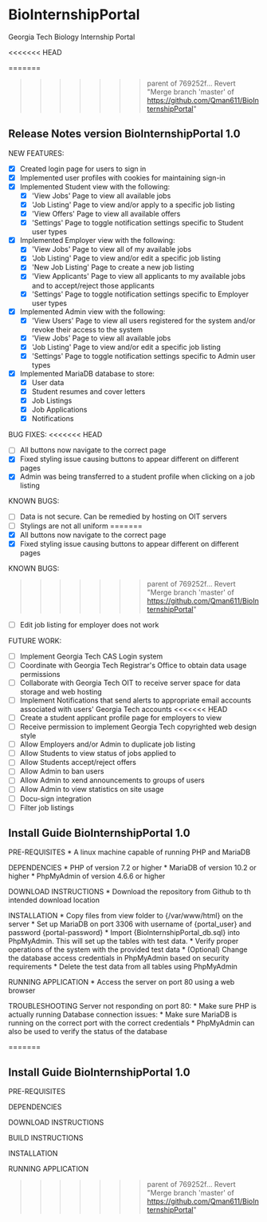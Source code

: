 # BioInternshipPortal
Georgia Tech Biology Internship Portal

<<<<<<< HEAD


=======
>>>>>>> parent of 769252f... Revert "Merge branch 'master' of https://github.com/Qman611/BioInternshipPortal"
## Release Notes version BioInternshipPortal 1.0
NEW FEATURES:
- [x] Created login page for users to sign in
- [x] Implemented user profiles with cookies for maintaining sign-in
- [x] Implemented Student view with the following:
	- [x] 'View Jobs' Page to view all available jobs
	- [x] 'Job Listing' Page to view and/or apply to a specific job listing
	- [x] 'View Offers' Page to view all available offers
	- [x] 'Settings' Page to toggle notification settings specific to Student user types
- [x] Implemented Employer view with the following:
	- [x] 'View Jobs' Page to view all of my available jobs
	- [x] 'Job Listing' Page to view and/or edit a specific job listing
	- [x] 'New Job Listing' Page to create a new job listing
	- [x] 'View Applicants' Page to view all applicants to my available jobs and to accept/reject those applicants
	- [x] 'Settings' Page to toggle notification settings specific to Employer user types
- [x] Implemented Admin view with the following:
	- [x] 'View Users' Page to view all users registered for the system and/or revoke their access to the system
	- [x] 'View Jobs' Page to view all available jobs
	- [x] 'Job Listing' Page to view and/or edit a specific job listing
	- [x] 'Settings' Page to toggle notification settings specific to Admin user types
- [x] Implemented MariaDB database to store:
	- [x] User data
	- [x] Student resumes and cover letters
	- [x] Job Listings
	- [x] Job Applications
	- [x] Notifications

BUG FIXES:
<<<<<<< HEAD
- [ ] All buttons now navigate to the correct page
- [x] Fixed styling issue causing buttons to appear different on different pages
- [x] Admin was being transferred to a student profile when clicking on a job listing

KNOWN BUGS:
- [ ] Data is not secure. Can be remedied by hosting on OIT servers
- [ ] Stylings are not all uniform
=======
- [x] All buttons now navigate to the correct page
- [x] Fixed styling issue causing buttons to appear different on different pages

KNOWN BUGS:
>>>>>>> parent of 769252f... Revert "Merge branch 'master' of https://github.com/Qman611/BioInternshipPortal"
- [ ] Edit job listing for employer does not work

FUTURE WORK:
- [ ] Implement Georgia Tech CAS Login system
- [ ] Coordinate with Georgia Tech Registrar's Office to obtain data usage permissions
- [ ] Collaborate with Georgia Tech OIT to receive server space for data storage and web hosting
- [ ] Implement Notifications that send alerts to appropriate email accounts associated with users' Georgia Tech accounts
<<<<<<< HEAD
- [ ] Create a student applicant profile page for employers to view
- [ ] Receive permission to implement Georgia Tech copyrighted web design style
- [ ] Allow Employers and/or Admin to duplicate job listing
- [ ] Allow Students to view status of jobs applied to
- [ ] Allow Students accept/reject offers
- [ ] Allow Admin to ban users
- [ ] Allow Admin to xend announcements to groups of users
- [ ] Allow Admin to view statistics on site usage
- [ ] Docu-sign integration
- [ ] Filter job listings

## Install Guide BioInternshipPortal 1.0
PRE-REQUISITES
	* A linux machine capable of running PHP and MariaDB

DEPENDENCIES
	* PHP of version 7.2 or higher
	* MariaDB of version 10.2 or higher
	* PhpMyAdmin of version 4.6.6 or higher

DOWNLOAD INSTRUCTIONS
	* Download the repository from Github to th intended download location

INSTALLATION
	* Copy files from view folder to {/var/www/html} on the server
	* Set up MariaDB on port 3306 with username of {portal_user} and password {portal-password}
	* Import {BioInternshipPortal_db.sql} into PhpMyAdmin. This will set up the tables with test data.
	* Verify proper operations of the system with the provided test data
	* (Optional) Change the database access credentials in PhpMyAdmin based on security requirements
	* Delete the test data from all tables using PhpMyAdmin

RUNNING APPLICATION
	* Access the server on port 80 using a web browser

TROUBLESHOOTING
	Server not responding on port 80:
		* Make sure PHP is actually running
	Database connection issues:
		* Make sure MariaDB is running on the correct port with the correct credentials
		* PhpMyAdmin can also be used to verify the status of the database

=======

## Install Guide BioInternshipPortal 1.0
PRE-REQUISITES

DEPENDENCIES

DOWNLOAD INSTRUCTIONS

BUILD INSTRUCTIONS

INSTALLATION

RUNNING APPLICATION
>>>>>>> parent of 769252f... Revert "Merge branch 'master' of https://github.com/Qman611/BioInternshipPortal"

